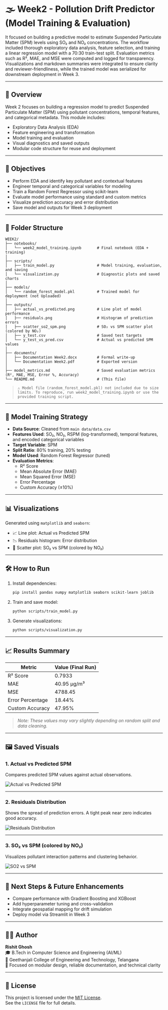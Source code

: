 # 🌫️ Week2 - Pollution Drift Predictor (Model Training & Evaluation)  

It focused on building a predictive model to estimate Suspended Particulate Matter (SPM) levels using SO₂ and NO₂ concentrations. The workflow included thorough exploratory data analysis, feature selection, and training a linear regression model with a 70:30 train-test split. Evaluation metrics such as R², MAE, and MSE were computed and logged for transparency. Visualizations and markdown summaries were integrated to ensure clarity and reviewer-friendliness, while the trained model was serialized for downstream deployment in Week 3.

---

## 📌 Overview

Week 2 focuses on building a regression model to predict Suspended Particulate Matter (SPM) using pollutant concentrations, temporal features, and categorical metadata. This module includes:
- Exploratory Data Analysis (EDA)
- Feature engineering and transformation
- Model training and evaluation
- Visual diagnostics and saved outputs
- Modular code structure for reuse and deployment

---

## 🧠 Objectives

- Perform EDA and identify key pollutant and contextual features  
- Engineer temporal and categorical variables for modeling  
- Train a Random Forest Regressor using scikit-learn  
- Evaluate model performance using standard and custom metrics  
- Visualize prediction accuracy and error distribution  
- Save model and outputs for Week 3 deployment  

---

## 📁 Folder Structure

```
WEEK2/
├── notebooks/
│   └── week2_model_training.ipynb       # Final notebook (EDA + training)
│
├── scripts/
│   ├── train_model.py                   # Model training, evaluation, and saving
│   └── visualization.py                 # Diagnostic plots and saved charts
│
├── models/
│   └── random_forest_model.pkl          # Trained model for deployment (not Uploaded)
│
├── outputs/
│   ├── actual_vs_predicted.png          # Line plot of model performance
│   ├── residuals.png                    # Histogram of prediction errors
│   ├── scatter_so2_spm.png              # SO₂ vs SPM scatter plot (colored by NO₂)
│   ├── y_test.csv                       # Saved test targets
│   └── y_test_vs_pred.csv               # Actual vs predicted SPM values
│
├── documents/
│   ├── Documentation Week2.docx         # Formal write-up
│   └── Documentation Week2.pdf          # Exported version
│
├── model_metrics.md                     # Saved evaluation metrics (R², MAE, MSE, Error %, Accuracy)
└── README.md                            # (This file)
```

> `⚠️ Model file (random_forest_model.pkl) not included due to size limits. To reproduce, run week2_model_training.ipynb or use the provided training script.`

---

## 🧪 Model Training Strategy

- **Data Source**: Cleaned from `main data/data.csv`  
- **Features Used**: SO₂, NO₂, RSPM (log-transformed), temporal features, and encoded categorical variables  
- **Target Variable**: SPM  
- **Split Ratio**: 80% training, 20% testing  
- **Model Used**: Random Forest Regressor (tuned)  
- **Evaluation Metrics**:
  - R² Score  
  - Mean Absolute Error (MAE)  
  - Mean Squared Error (MSE)  
  - Error Percentage  
  - Custom Accuracy (±10%)

---

## 📊 Visualizations

Generated using `matplotlib` and `seaborn`:
- 📈 Line plot: Actual vs Predicted SPM  
- 📉 Residuals histogram: Error distribution  
- 🎨 Scatter plot: SO₂ vs SPM (colored by NO₂)

---

## 🛠️ How to Run

1. Install dependencies:
   ```bash
   pip install pandas numpy matplotlib seaborn scikit-learn joblib
   ```

2. Train and save model:
   ```bash
   python scripts/train_model.py
   ```

3. Generate visualizations:
   ```bash
   python scripts/visualization.py
   ```

---

## 📈 Results Summary

| Metric             | Value (Final Run) |
|--------------------|-------------------|
| R² Score           | 0.7933            |
| MAE                | 40.95 µg/m³       |
| MSE                | 4788.45           |
| Error Percentage   | 18.44%            |
| Custom Accuracy    | 47.95%            |

> *Note: These values may vary slightly depending on random split and data cleaning.*

---

## 🖼️ Saved Visuals

### 1. Actual vs Predicted SPM  
Compares predicted SPM values against actual observations.

![Actual vs Predicted SPM](outputs/actual_vs_predicted.png)

---

### 2. Residuals Distribution  
Shows the spread of prediction errors. A tight peak near zero indicates good accuracy.

![Residuals Distribution](outputs/residuals.png)

---

### 3. SO₂ vs SPM (colored by NO₂)  
Visualizes pollutant interaction patterns and clustering behavior.

![SO2 vs SPM](outputs/scatter_so2_spm.png)

---

## 🔮 Next Steps & Future Enhancements

- Compare performance with Gradient Boosting and XGBoost  
- Add hyperparameter tuning and cross-validation  
- Integrate geospatial mapping for drift simulation  
- Deploy model via Streamlit in Week 3  

---

## 👨‍💻 Author

**Rishit Ghosh**  
🎓 B.Tech in Computer Science and Engineering (AI/ML)  
🏫 Geethanjali College of Engineering and Technology, Telangana  
🧠 Focused on modular design, reliable documentation, and technical clarity

---

## 📄 License

This project is licensed under the [MIT License](https://opensource.org/licenses/MIT).  
See the `LICENSE` file for full details.

